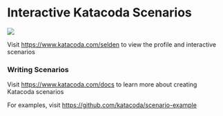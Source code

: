 # Interactive Katacoda Scenarios

[![](http://shields.katacoda.com/katacoda/selden/count.svg)](https://www.katacoda.com/selden "Get your profile on Katacoda.com")

Visit https://www.katacoda.com/selden to view the profile and interactive scenarios

### Writing Scenarios
Visit https://www.katacoda.com/docs to learn more about creating Katacoda scenarios

For examples, visit https://github.com/katacoda/scenario-example
